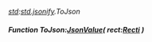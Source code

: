 _[std](../../modules/std/std-module.md):[std.jsonify](../../modules/std/std-jsonify.md).ToJson_
##### Function ToJson:[JsonValue](../../modules/std/std-json-jsonvalue.md)( rect:[Recti](../../modules/std/std-geom-recti.md) )
